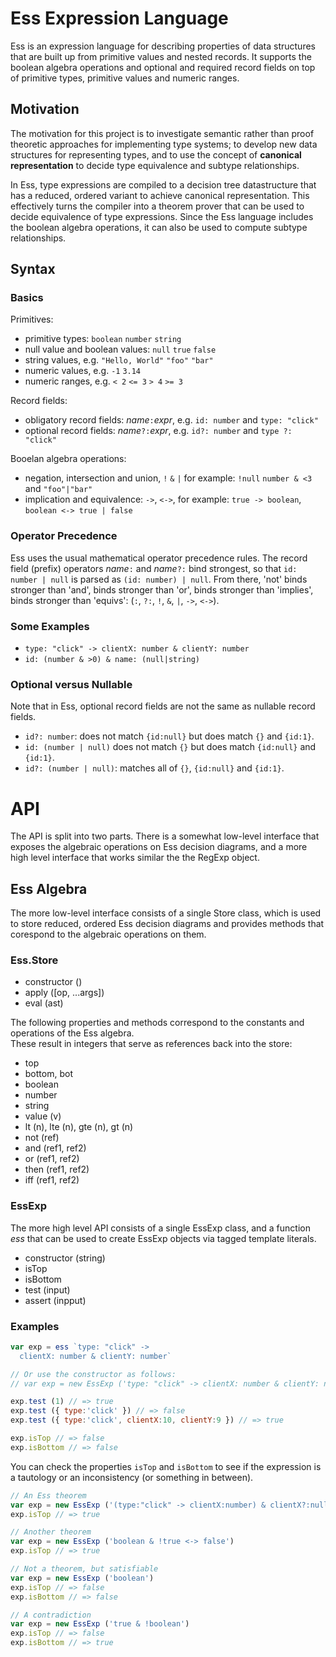 # Ess Expression Language

Ess is an expression language for describing properties of data structures that are built up from primitive values and nested records. 
It supports the boolean algebra operations and optional and required record fields on top of primitive types, primitive values and numeric ranges. 

## Motivation

The motivation for this project is to investigate semantic rather than proof theoretic approaches for implementing type systems; to develop new data structures for representing types, and to use the concept of **canonical representation** to decide type equivalence and subtype relationships.  

In Ess, type expressions are compiled to a decision tree datastructure that has a reduced, ordered variant to achieve canonical representation. This effectively turns the compiler into a theorem prover that can be used to decide equivalence of type expressions. Since the Ess language includes the boolean algebra operations, it can also be used to compute subtype relationships.

[bdd]: https://en.wikipedia.org/wiki/Binary_decision_diagram


## Syntax

### Basics

Primitives:

- primitive types: `boolean` `number` `string`
- null value and boolean values: `null` `true` `false`
- string values, e.g. `"Hello, World"` `"foo"` `"bar"`
- numeric values, e.g. `-1` `3.14`
- numeric ranges, e.g. `< 2` `<= 3` `> 4` `>= 3`

Record fields:

- obligatory record fields: _name_`:`_expr_, e.g. `id: number` and `type: "click"`
- optional record fields: _name_`?:`_expr_, e.g. `id?: number` and `type ?: "click"`

Booelan algebra operations:

- negation, intersection and union, `!` `&` `|`
for example: `!null` `number & <3` and `"foo"|"bar"`
- implication and equivalence: `->`, `<->`,
for example: `true -> boolean`, `boolean <-> true | false`

### Operator Precedence

Ess uses the usual mathematical operator precedence rules. 
The record field (prefix) operators _name_`:` and _name_`?:` bind strongest, so that `id: number | null` is parsed as  `(id: number) | null`. From there, 'not' binds stronger than 'and', binds stronger than 'or', binds stronger than 'implies', binds stronger than 'equivs': (`:`, `?:`, `!`, `&`,  `|`, `->`, `<->`). 


### Some Examples

- `type: "click" -> clientX: number & clientY: number`
- `id: (number & >0) & name: (null|string)`


### Optional versus Nullable

Note that in Ess, optional record fields are not the same as nullable record fields. 

- `id?: number`: does not match `{id:null}` but does match `{}` and `{id:1}`. 
- `id: (number | null)` does not match `{}` but does match `{id:null}` and `{id:1}`. 
- `id?: (number | null)`: matches all of `{}`, `{id:null}` and `{id:1}`. 


# API

The API is split into two parts. There is a somewhat low-level interface that exposes the algebraic operations on Ess decision diagrams, and a more high level interface that works similar the the RegExp object. 

## Ess Algebra

The more low-level interface consists of a single Store class, which is used to store reduced, ordered Ess decision diagrams and provides methods that corespond to the algebraic operations on them. 

### Ess.Store

- constructor ()
- apply ([op, ...args])
- eval (ast)

The following properties and methods correspond to the constants and operations of the Ess algebra.  
These result in integers that serve as references back into the store:

- top
- bottom, bot
- boolean
- number
- string
- value (v)
- lt (n), lte (n), gte (n), gt (n)
- not (ref)
- and (ref1, ref2)
- or (ref1, ref2)
- then (ref1, ref2)
- iff (ref1, ref2)

### EssExp

The more high level API consists of a single EssExp class, and a function _ess_ that can be used to create EssExp objects via tagged template literals. 

- constructor (string)
- isTop
- isBottom
- test (input)
- assert (inpput)

### Examples

```javascript
var exp = ess `type: "click" ->
  clientX: number & clientY: number`

// Or use the constructor as follows:
// var exp = new EssExp ('type: "click" -> clientX: number & clientY: number')

exp.test (1) // => true
exp.test ({ type:'click' }) // => false
exp.test ({ type:'click', clientX:10, clientY:9 }) // => true

exp.isTop // => false
exp.isBottom // => false
```

You can check the properties `isTop` and `isBottom` 
to see if the expression is a tautology or an inconsistency (or something in between). 

```javascript
// An Ess theorem
var exp = new EssExp ('(type:"click" -> clientX:number) & clientX?:null -> !type:"click"')
exp.isTop // => true 
```

```javascript
// Another theorem
var exp = new EssExp ('boolean & !true <-> false')
exp.isTop // => true
```

```javascript
// Not a theorem, but satisfiable
var exp = new EssExp ('boolean')
exp.isTop // => false
exp.isBottom // => false
```

```javascript
// A contradiction
var exp = new EssExp ('true & !boolean')
exp.isTop // => false
exp.isBottom // => true
```
